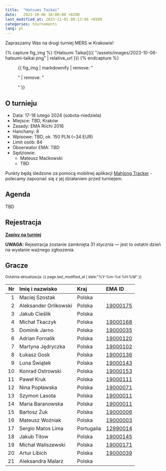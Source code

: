 ```yaml
---
title:  "Hatsumi Taikai"
date:   2023-10-06 16:00:00 +0200
last_modified_at: 2023-11-01 00:13:46 +0100
categories: tournaments
lang: pl
---
```


Zapraszamy Was na drugi turniej MERS w Krakowie!

{% capture fig_img %}
![Hatsumi Taikai]({{ "/assets/images/2023-10-06-hatsumi-taikai.png" | relative_url }})
{% endcapture %}

<figure>
  {{ fig_img | markdownify | remove: "<p>" | remove: "</p>" }}
</figure>

## O turnieju

* Data: 17-18 lutego 2024 (sobota-niedziela)
* Miejsce: TBD, Kraków
* Zasady: EMA Riichi 2016
* Hanchany: 8
* Wpisowe: TBD, ok. 150 PLN (~34 EUR)
* Limit osób: 84
* Obserwator EMA: TBD
* Sędziowie:
  - Mateusz Maćkowski
  - TBD

Punkty będą śledzone za pomocą mobilnej aplikacji [Mahjong Tracker](https://mahjongtracker.com/) - polecamy zapoznać się
z jej działaniem przed turniejem.

## Agenda

TBD

## Rejestracja

**[Zapisy na turniej](https://forms.gle/Q9MxGdNQU1fJbf746)**

**UWAGA:** Rejestracja zostanie zamknięta 31 stycznia &mdash; jest to ostatni dzień na wysłanie ważnego zgłoszenia.

## Gracze
<small>Ostatnia aktualizacja: {{ page.last_modified_at | date:"%Y-%m-%d %H:%M" }}</small>

| Nr | Imię i nazwisko                          | Kraj                 | EMA ID                                                              |
|---:|:-----------------------------------------|:---------------------|:--------------------------------------------------------------------|
|  1 | Maciej Szostak                           | Polska               |                                                                     |
|  2 | Aleksander Orlikowski                    | Polska               | [19000175](http://mahjong-europe.org/ranking/Players/19000175.html) |
|  3 | Jakub Cieślik                            | Polska               |                                                                     |
|  4 | Michał Tkaczyk                           | Polska               | [19000168](http://mahjong-europe.org/ranking/Players/19000168.html) |
|  5 | Dominik Jarno                            | Polska               | [19000035](http://mahjong-europe.org/ranking/Players/19000035.html) |
|  6 | Adrian Fornalik                          | Polska               | [19000120](http://mahjong-europe.org/ranking/Players/19000120.html) |
|  7 | Martyna Jędryczka                        | Polska               | [19000102](http://mahjong-europe.org/ranking/Players/19000102.html) |
|  8 | Łukasz Gosk                              | Polska               | [19000136](http://mahjong-europe.org/ranking/Players/19000136.html) |
|  9 | Luna Świątek                             | Polska               | [19000143](http://mahjong-europe.org/ranking/Players/19000143.html) |
| 10 | Konrad Ostrowski                         | Polska               | [19000153](http://mahjong-europe.org/ranking/Players/19000153.html) |
| 11 | Paweł Kruk                               | Polska               | [19000111](http://mahjong-europe.org/ranking/Players/19000111.html) |
| 12 | Nina Popławska                           | Polska               | [19000071](http://mahjong-europe.org/ranking/Players/19000071.html) |
| 13 | Szymon Lasota                            | Polska               | [19000011](http://mahjong-europe.org/ranking/Players/19000011.html) |
| 14 | Maria Baranowska                         | Polska               | [19000011](http://mahjong-europe.org/ranking/Players/19000011.html) |
| 15 | Bartosz Żuk                              | Polska               | [19000006](http://mahjong-europe.org/ranking/Players/19000006.html) |
| 16 | Mateusz Woźniak                          | Polska               | [19000003](http://mahjong-europe.org/ranking/Players/19000003.html) |
| 17 | Sergio Matos Lima                        | Portugalia           | [12990014](http://mahjong-europe.org/ranking/Players/12990014.html) |
| 18 | Jakub Titow                              | Polska               | [19000145](http://mahjong-europe.org/ranking/Players/19000145.html) |
| 19 | Michał Waliszewski                       | Polska               | [19000171](http://mahjong-europe.org/ranking/Players/19000171.html) |
| 20 | Artur Libich                             | Polska               | [19000039](http://mahjong-europe.org/ranking/Players/19000039.html) |
| 21 | Aleksandra Malarz                        | Polska               |                                                                     |
